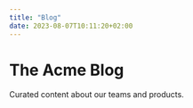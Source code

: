 ```yaml
---
title: "Blog"
date: 2023-08-07T10:11:20+02:00
---
```


The Acme Blog
============

Curated content about our teams and products.